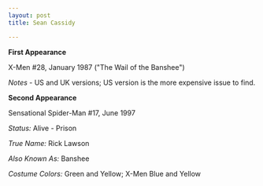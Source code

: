 ```yaml
---
layout: post
title: Sean Cassidy

---
```


**First Appearance**

X-Men #28, January 1987 ("The Wail of the Banshee")

*Notes* - US and UK versions; US version is the more expensive issue to find.

**Second Appearance**

Sensational Spider-Man #17, June 1997

*Status:* Alive - Prison

*True Name:* Rick Lawson

*Also Known As:*  Banshee

*Costume Colors:*  Green and Yellow; X-Men Blue and Yellow
